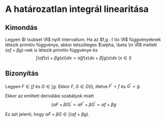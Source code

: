 # A határozatlan integrál linearitása

## Kimondás
Legyen $I \subset \R$ nyílt intervallum. Ha az $f,g : I \to \R$ függvényeknek
létezik primitív függvénye, akkor tetszőleges $\alpha, \beta \in \R$ mellett
$(\alpha f + \beta g)$-nek is létezik primitív függvénye és
$$\int{\left(\alpha f(x) + \beta g(x)\right)dx} = \alpha \int{f(x)dx} + \beta \int{g(x)dx} \ (x \in I)$$

## Bizonyítás
Legyen $F \in \int{f}$ és $G \in \int{g}$. Ekkor $F, G \in D(I)$, illetve $F^{\prime} = f$ és $G^{\prime} = g$.

Ekkor az említett deriválási szabályok miatt
$$(\alpha F + \beta G)^{\prime} = \alpha F^{\prime} + \beta G^{\prime} = \alpha f + \beta g$$

Ez azt jelenti, hogy $\alpha F + \beta G \in \int{(\alpha f + \beta g)}$.
